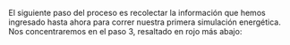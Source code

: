 El siguiente paso del proceso es recolectar la información que hemos ingresado hasta ahora para correr nuestra primera simulación energética. Nos concentraremos en el paso 3, resaltado en rojo más abajo:
